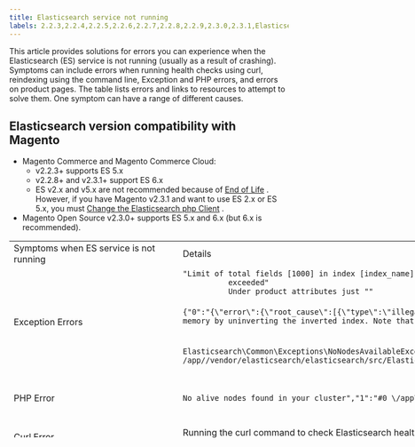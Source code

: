 ```yaml
---
title: Elasticsearch service not running
labels: 2.2.3,2.2.4,2.2.5,2.2.6,2.2.7,2.2.8,2.2.9,2.3.0,2.3.1,Elasticsearch,Elasticsearch 2.x,Elasticsearch 5.x,Elasticsearch 6.x,Elasticsearch errors,End of Life,Magento Commerce,Magento Commerce Cloud,PHP,exception,how to
---
```


This article provides solutions for errors you can experience when the Elasticsearch (ES) service is not running (usually as a result of crashing). Symptoms can include errors when running health checks using curl, reindexing using the command line, Exception and PHP errors, and errors on product pages. The table lists errors and links to resources to attempt to solve them. One symptom can have a range of different causes.

## Elasticsearch version compatibility with Magento

* Magento Commerce and Magento Commerce Cloud:
    * v2.2.3+ supports ES 5.x
    * v2.2.8+ and v2.3.1+ support ES 6.x
    * ES v2.x and v5.x are not recommended because of [End of Life](https://www.elastic.co/support/eol) . However, if you have Magento v2.3.1 and want to use ES 2.x or ES 5.x, you must [Change the Elasticsearch php Client](https://devdocs.magento.com/guides/v2.3/config-guide/elasticsearch/es-downgrade.html) .
* Magento Open Source v2.3.0+ supports ES 5.x and 6.x (but 6.x is recommended).

<table style="height:354px;width:3055px">
<tbody>
<tr>
<td style="width:800px">Symptoms when ES service is not running</td>
<td style="width:4000px">Details</td>
<td style="width:2637px">Resources</td>
</tr>
<tr>
<td rowspan="3">Exception Errors</td>
<td style="width:2637px"><code>"Limit of total fields [1000] in index [index_name] has been
          exceeded"
          Under product attributes just "<number>"</code></td>
<td>
<ul>
<li><a href="https://support.magento.com/hc/en-us/articles/360003290654">Exception on category page with Elasticsearch 5.0: Limit of total fields [1000] in index has been exceeded</a></li>
</ul>
</td>
</tr>
<tr>
<td style="width:2637px">
<pre><code class="language-clike">{"0":"{\"error\":{\"root_cause\":[{\"type\":\"illegal_argument_exception\",\"reason\":\"Fielddata is disabled on text fields by default. Set fielddata=true on [%attribute_code%]] in order to load fielddata in memory by uninverting the inverted index. Note that this can however use significant memory.\"}]</code></pre>
</td>
<td style="width:2637px"> 
<ul>
<li><a href="https://support.magento.com/hc/en-us/articles/360027356612">Elasticsearch 5 is configured, but search page does not load with "Fielddata is disabled..." error"</a></li>
</ul>
</td>
</tr>
<tr>
<td style="width:110px">
<pre><code class="language-clike">Elasticsearch\Common\Exceptions\NoNodesAvailableException: Noticed exception 'Elasticsearch\Common\Exceptions\NoNodesAvailableException' with message 'No alive nodes found in your cluster' in /app/<projectid>/vendor/elasticsearch/elasticsearch/src/Elasticsearch/ConnectionPool/StaticNoPingConnectionPool.php:51</code></pre>
</td>
<td style="width:2637px">
<ul>
<li>Elasticsuite indices not being deleted.  See<a href="https://support.magento.com/hc/en-us/articles/360035266131">Elasticsearch crashes or has out of memory issues when using ElasticSuite plugin</a>and<a href="https://support.magento.com/hc/en-us/articles/360034921492">ElasticSuite tracking indices causes problems with Elasticsearch</a>.</li>
</ul>
 </td>
</tr>
<tr>
<td style="width:110px">PHP Error</td>
<td style="width:2637px">
<pre><code class="language-clike">No alive nodes found in your cluster","1":"#0 \/app\/<projectid>\/vendor\/elasticsearch\/elasticsearch\/src\/Elasticsearch\/Transport.php</code></pre>
</td>
<td rowspan="4">
<p> </p>
<ul>
<ul>
<ul>
<li>Resources for insufficient disk space:<ul>
<li><a href="http://www.cyberciti.biz/datacenter/linux-unix-bsd-osx-cannot-write-to-hard-disk">8 Tips to Solve Linux & Unix Systems Hard Disk Problems Like Disk Full Or Can’t Write to the Disk</a></li>
<li><a href="http://serverfault.com/questions/315181/df-says-disk-is-full-but-it-is-not">serverfault: df says disk is full, but it is not</a></li>
<li><a href="http://unix.stackexchange.com/questions/125429/tracking-down-where-disk-space-has-gone-on-linux">unix.stackexchange.com: Tracking down where disk space has gone on Linux?</a></li>
<li>Log files are not archived regularly enough. See DevDocs<a href="https://docs.magento.com/m2/ee/user_guide/system/action-log-archive.html#configure-the-log-archive">Configure the Log Archive</a>.</li>
<li>Files system directories are not optimized. See<a href="https://docs.magento.com/m2/ee/user_guide/system/file-optimization.html">DevDocs File Optimization</a>.</li>
<li>If the solutions in the above documentation do not solve the issue consider contacting your CSM to request additional storage.</li>
</ul>
</li>
<li>If your disk has not run out of storage but you are still getting the error messages in the left column,<a href="https://support.magento.com/hc/en-us/articles/360019088251">submit a support ticket</a>.</li>
</ul>
</ul>
</ul>
<ul>
<li>Elasticsuite indices not being deleted. See<a href="https://support.magento.com/hc/en-us/articles/360035266131">Elasticsearch crashes or has out of memory issues when using ElasticSuite plugin</a>and<a href="https://support.magento.com/hc/en-us/articles/360034921492">ElasticSuite tracking indices causes problems with Elasticsearch</a>
</li>
</ul>
</td>
</tr>
<tr>
<td style="width:110px">Curl Error</td>
<td style="width:2637px">Running the curl command to check Elasticsearch health:<code>curl -m1 localhost:9200/_cluster/health?pretty</code>(or<code>curl -m1 elasticsearch.internal:9200/_cluster/health?pretty</code>for Starter accounts) produces this error:<code>Error: curl: (7) Failed to connect to localhost port 9200: Connection refused</code> </td>
</tr>
<tr>
<td style="width:110px">Command-line error</td>
<td style="width:2637px">Running<code>$ bin/magento indexer:reindex catalogsearch_fulltext</code>produces this error<code>"Catalog Search indexer process unknown error:
        No alive nodes found in your cluster"</code>
</td>
</tr>
<tr>
<td style="width:110px">
<p>Error on product pages</p>
</td>
<td style="width:2637px"><code>There has been an error processing your request.
      Exception printing is disabled by default for security reasons</code></td>
</tr>
</tbody>
</table>